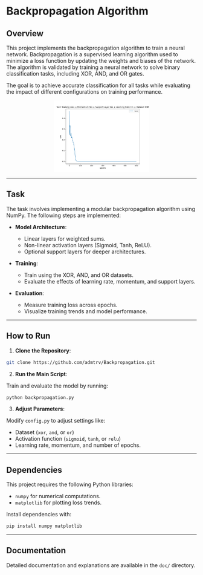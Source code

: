 # Backpropagation Algorithm

## Overview

This project implements the backpropagation algorithm to train a neural network. Backpropagation is a supervised learning algorithm used to minimize a loss function by updating the weights and biases of the network. The algorithm is validated by training a neural network to solve binary classification tasks, including XOR, AND, and OR gates.

The goal is to achieve accurate classification for all tasks while evaluating the impact of different configurations on training performance.

<div align="center">
  <img src="temp/perfect_config.png" alt="Perfect Config" width="50%">
</div>

---

## Task

The task involves implementing a modular backpropagation algorithm using NumPy. The following steps are implemented:

- **Model Architecture**:
  - Linear layers for weighted sums.
  - Non-linear activation layers (Sigmoid, Tanh, ReLU).
  - Optional support layers for deeper architectures.

- **Training**:
  - Train using the XOR, AND, and OR datasets.
  - Evaluate the effects of learning rate, momentum, and support layers.

- **Evaluation**:
  - Measure training loss across epochs.
  - Visualize training trends and model performance.

---

## How to Run

1. **Clone the Repository**:

```bash
git clone https://github.com/admtrv/Backpropagation.git
```

2. **Run the Main Script**:

Train and evaluate the model by running:
```bash
python backpropagation.py
```

3. **Adjust Parameters**:

Modify `config.py` to adjust settings like:
- Dataset (`xor`, `and`, or `or`)
- Activation function (`sigmoid`, `tanh`, or `relu`)
- Learning rate, momentum, and number of epochs.

---

## Dependencies

This project requires the following Python libraries:

- `numpy` for numerical computations.
- `matplotlib` for plotting loss trends.

Install dependencies with:
```bash
pip install numpy matplotlib
```

---

## Documentation

Detailed documentation and explanations are available in the `doc/` directory.
